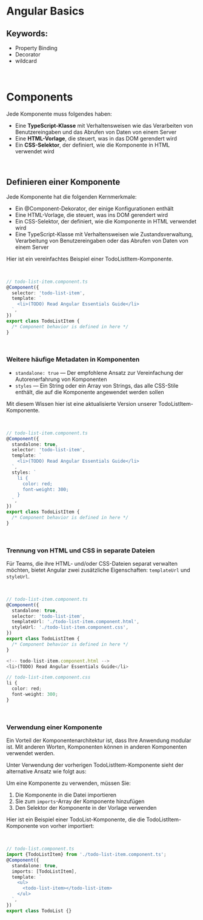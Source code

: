 # Angular Basics





## Keywords:

- Property Binding
- Decorator
- wildcard

<br>

# Components

Jede Komponente muss folgendes haben:

- Eine **TypeScript-Klasse** mit Verhaltensweisen wie das Verarbeiten von Benutzereingaben und das Abrufen von Daten von einem Server
- Eine **HTML-Vorlage**, die steuert, was in das DOM gerendert wird
- Ein **CSS-Selektor**, der definiert, wie die Komponente in HTML verwendet wird

<br>

## Definieren einer Komponente
Jede Komponente hat die folgenden Kernmerkmale:

- Ein @Component-Dekorator, der einige Konfigurationen enthält
- Eine HTML-Vorlage, die steuert, was ins DOM gerendert wird
- Ein CSS-Selektor, der definiert, wie die Komponente in HTML verwendet wird
- Eine TypeScript-Klasse mit Verhaltensweisen wie Zustandsverwaltung, Verarbeitung von Benutzereingaben oder das Abrufen von Daten von einem Server

Hier ist ein vereinfachtes Beispiel einer TodoListItem-Komponente.

<br>

```ts
// todo-list-item.component.ts
@Component({
  selector: 'todo-list-item',
  template: `
    <li>(TODO) Read Angular Essentials Guide</li>
  `,
})
export class TodoListItem {
  /* Component behavior is defined in here */
}
```

<br>

### Weitere häufige Metadaten in Komponenten
- `standalone: true` — Der empfohlene Ansatz zur Vereinfachung der Autorenerfahrung von Komponenten
- `styles` — Ein String oder ein Array von Strings, das alle CSS-Stile enthält, die auf die Komponente angewendet werden sollen

Mit diesem Wissen hier ist eine aktualisierte Version unserer TodoListItem-Komponente.

<br>

```ts
// todo-list-item.component.ts
@Component({
  standalone: true,
  selector: 'todo-list-item',
  template: `
    <li>(TODO) Read Angular Essentials Guide</li>
  `,
  styles: `
    li {
      color: red;
      font-weight: 300;
    }
  `,
})
export class TodoListItem {
  /* Component behavior is defined in here */
}
```

<br>

### Trennung von HTML und CSS in separate Dateien
Für Teams, die ihre HTML- und/oder CSS-Dateien separat verwalten möchten, bietet Angular zwei zusätzliche Eigenschaften: `templateUrl` und `styleUrl`.

<br>

```ts
// todo-list-item.component.ts
@Component({
  standalone: true,
  selector: 'todo-list-item',
  templateUrl: './todo-list-item.component.html',
  styleUrl: './todo-list-item.component.css',
})
export class TodoListItem {
  /* Component behavior is defined in here */
}
```

```ts
<!-- todo-list-item.component.html -->
<li>(TODO) Read Angular Essentials Guide</li>
```

```ts
// todo-list-item.component.css
li {
  color: red;
  font-weight: 300;
}
```

<br>

### Verwendung einer Komponente
Ein Vorteil der Komponentenarchitektur ist, dass Ihre Anwendung modular ist. Mit anderen Worten, Komponenten können in anderen Komponenten verwendet werden.

Unter Verwendung der vorherigen TodoListItem-Komponente sieht der alternative Ansatz wie folgt aus:

Um eine Komponente zu verwenden, müssen Sie:

1. Die Komponente in die Datei importieren
2. Sie zum `imports`-Array der Komponente hinzufügen
3. Den Selektor der Komponente in der Vorlage verwenden

Hier ist ein Beispiel einer TodoList-Komponente, die die TodoListItem-Komponente von vorher importiert:

<br>

```ts
// todo-list.component.ts
import {TodoListItem} from './todo-list-item.component.ts';
@Component({
  standalone: true,
  imports: [TodoListItem],
  template: `
    <ul>
      <todo-list-item></todo-list-item>
    </ul>
  `,
})
export class TodoList {}
```